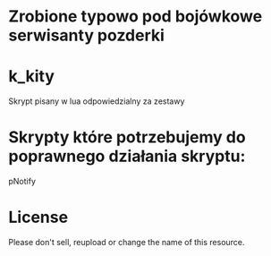 # Zrobione typowo pod bojówkowe serwisanty pozderki

# k_kity
Skrypt pisany w lua odpowiedzialny za zestawy

# Skrypty które potrzebujemy do poprawnego działania skryptu:
pNotify

# License
Please don't sell, reupload or change the name of this resource.
